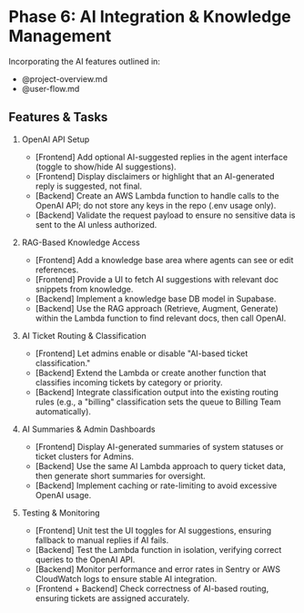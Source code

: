 # Phase 6: AI Integration & Knowledge Management

Incorporating the AI features outlined in:
- @project-overview.md
- @user-flow.md

## Features & Tasks

1. OpenAI API Setup  
   - [Frontend] Add optional AI-suggested replies in the agent interface (toggle to show/hide AI suggestions).  
   - [Frontend] Display disclaimers or highlight that an AI-generated reply is suggested, not final.  
   - [Backend] Create an AWS Lambda function to handle calls to the OpenAI API; do not store any keys in the repo (.env usage only).  
   - [Backend] Validate the request payload to ensure no sensitive data is sent to the AI unless authorized.

2. RAG-Based Knowledge Access  
   - [Frontend] Add a knowledge base area where agents can see or edit references.  
   - [Frontend] Provide a UI to fetch AI suggestions with relevant doc snippets from knowledge.  
   - [Backend] Implement a knowledge base DB model in Supabase.  
   - [Backend] Use the RAG approach (Retrieve, Augment, Generate) within the Lambda function to find relevant docs, then call OpenAI.

3. AI Ticket Routing & Classification  
   - [Frontend] Let admins enable or disable "AI-based ticket classification."  
   - [Backend] Extend the Lambda or create another function that classifies incoming tickets by category or priority.  
   - [Backend] Integrate classification output into the existing routing rules (e.g., a "billing" classification sets the queue to Billing Team automatically).

4. AI Summaries & Admin Dashboards  
   - [Frontend] Display AI-generated summaries of system statuses or ticket clusters for Admins.  
   - [Backend] Use the same AI Lambda approach to query ticket data, then generate short summaries for oversight.  
   - [Backend] Implement caching or rate-limiting to avoid excessive OpenAI usage.

5. Testing & Monitoring  
   - [Frontend] Unit test the UI toggles for AI suggestions, ensuring fallback to manual replies if AI fails.  
   - [Backend] Test the Lambda function in isolation, verifying correct queries to the OpenAI API.  
   - [Backend] Monitor performance and error rates in Sentry or AWS CloudWatch logs to ensure stable AI integration.  
   - [Frontend + Backend] Check correctness of AI-based routing, ensuring tickets are assigned accurately. 